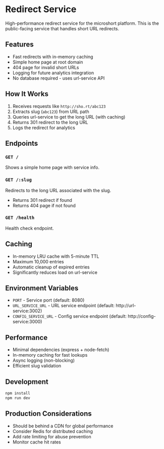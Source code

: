# Redirect Service

High-performance redirect service for the microshort platform. This is the public-facing service that handles short URL redirects.

## Features

- Fast redirects with in-memory caching
- Simple home page at root domain
- 404 page for invalid short URLs
- Logging for future analytics integration
- No database required - uses url-service API

## How It Works

1. Receives requests like `http://sho.rt/abc123`
2. Extracts slug (`abc123`) from URL path
3. Queries url-service to get the long URL (with caching)
4. Returns 301 redirect to the long URL
5. Logs the redirect for analytics

## Endpoints

### `GET /`
Shows a simple home page with service info.

### `GET /:slug`
Redirects to the long URL associated with the slug.
- Returns 301 redirect if found
- Returns 404 page if not found

### `GET /health`
Health check endpoint.

## Caching

- In-memory LRU cache with 5-minute TTL
- Maximum 10,000 entries
- Automatic cleanup of expired entries
- Significantly reduces load on url-service

## Environment Variables

- `PORT` - Service port (default: 8080)
- `URL_SERVICE_URL` - URL service endpoint (default: http://url-service:3002)
- `CONFIG_SERVICE_URL` - Config service endpoint (default: http://config-service:3000)

## Performance

- Minimal dependencies (express + node-fetch)
- In-memory caching for fast lookups
- Async logging (non-blocking)
- Efficient slug validation

## Development

```bash
npm install
npm run dev
```

## Production Considerations

- Should be behind a CDN for global performance
- Consider Redis for distributed caching
- Add rate limiting for abuse prevention
- Monitor cache hit rates